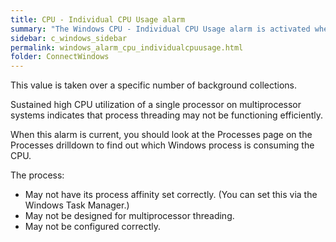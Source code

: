 ```yaml
---
title: CPU - Individual CPU Usage alarm
summary: "The Windows CPU - Individual CPU Usage alarm is activated when the average CPU utilization of a single processor exceeds a threshold."
sidebar: c_windows_sidebar
permalink: windows_alarm_cpu_individualcpuusage.html
folder: ConnectWindows
---
```


This value is taken over a specific number of background collections.

Sustained high CPU utilization of a single processor on multiprocessor systems indicates that process threading may not be functioning efficiently.

When this alarm is current, you should look at the Processes page on the Processes drilldown to find out which Windows process is consuming the CPU.

The process:

* May not have its process affinity set correctly. (You can set this via the Windows Task Manager.)
* May not be designed for multiprocessor threading.
* May not be configured correctly.
